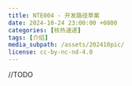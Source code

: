 ```yaml
---
title: NTE004 - 开发路径草案
date: 2024-10-24 23:00:00 +0800
categories: [核热速递]
tags: [介绍] 
media_subpath: /assets/202410pic/
license: cc-by-nc-nd-4.0
---
```


//TODO
